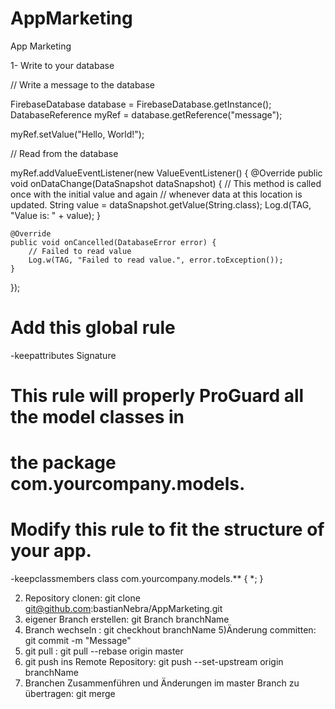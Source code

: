 # AppMarketing
App Marketing


1- Write to your database


// Write a message to the database


FirebaseDatabase database = FirebaseDatabase.getInstance();
DatabaseReference myRef = database.getReference("message");

myRef.setValue("Hello, World!");

// Read from the database

myRef.addValueEventListener(new ValueEventListener() {
    @Override
    public void onDataChange(DataSnapshot dataSnapshot) {
        // This method is called once with the initial value and again
        // whenever data at this location is updated.
        String value = dataSnapshot.getValue(String.class);
        Log.d(TAG, "Value is: " + value);
    }

    @Override
    public void onCancelled(DatabaseError error) {
        // Failed to read value
        Log.w(TAG, "Failed to read value.", error.toException());
    }
});

# Add this global rule
-keepattributes Signature

# This rule will properly ProGuard all the model classes in
# the package com.yourcompany.models.
# Modify this rule to fit the structure of your app.
-keepclassmembers class com.yourcompany.models.** {
  *;
}

2) Repository clonen: git clone git@github.com:bastianNebra/AppMarketing.git
3) eigener Branch erstellen: git Branch branchName
4) Branch wechseln : git checkhout branchName
5)Änderung committen: git commit -m "Message" 
6) git pull : git pull --rebase origin master
7) git push ins Remote Repository:  git push --set-upstream origin branchName
8) Branchen Zusammenführen und Änderungen im master Branch zu übertragen: git merge 
